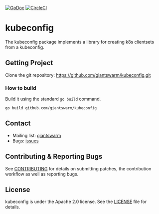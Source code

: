 [![GoDoc](https://godoc.org/github.com/giantswarm/kubeconfig?status.svg)](http://godoc.org/github.com/giantswarm/kubeconfig) [![CircleCI](https://circleci.com/gh/giantswarm/kubeconfig.svg?style=svg)](https://circleci.com/gh/giantswarm/kubeconfig)

# kubeconfig

The kubeconfig package implements a library for creating k8s clientsets from a kubeconfig.

## Getting Project

Clone the git repository: https://github.com/giantswarm/kubeconfig.git

### How to build

Build it using the standard `go build` command.

```
go build github.com/giantswarm/kubeconfig
```

## Contact

- Mailing list: [giantswarm](https://groups.google.com/forum/!forum/giantswarm)
- Bugs: [issues](https://github.com/giantswarm/kubeconfig/issues)

## Contributing & Reporting Bugs

See [CONTRIBUTING](CONTRIBUTING.md) for details on submitting patches, the
contribution workflow as well as reporting bugs.

## License

kubeconfig is under the Apache 2.0 license. See the [LICENSE](LICENSE) file for
details.
